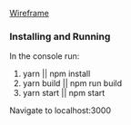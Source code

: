 [Wireframe](https://whimsical.com/picture-contest-G3b9n9xjcVCJgVHpqcmHEE)

### Installing and Running

In the console run:

1. yarn || npm install
2. yarn build || npm run build
3. yarn start || npm start

Navigate to localhost:3000

